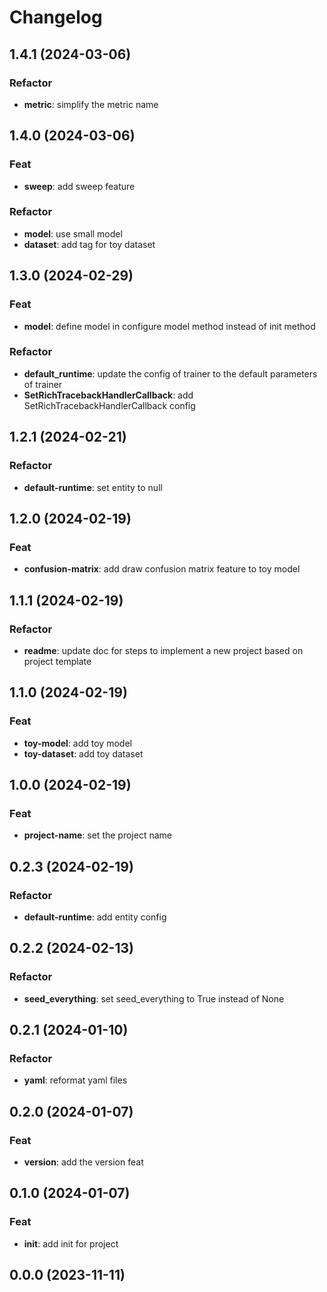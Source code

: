 # Changelog

## 1.4.1 (2024-03-06)

### Refactor

- **metric**: simplify the metric name

## 1.4.0 (2024-03-06)

### Feat

- **sweep**: add sweep feature

### Refactor

- **model**: use small model
- **dataset**: add tag for toy dataset

## 1.3.0 (2024-02-29)

### Feat

- **model**: define model in configure model method instead of init method

### Refactor

- **default_runtime**: update the config of trainer to the default parameters of trainer
- **SetRichTracebackHandlerCallback**: add SetRichTracebackHandlerCallback config

## 1.2.1 (2024-02-21)

### Refactor

- **default-runtime**: set entity to null

## 1.2.0 (2024-02-19)

### Feat

- **confusion-matrix**: add draw confusion matrix feature to toy model

## 1.1.1 (2024-02-19)

### Refactor

- **readme**: update doc for steps to implement a new project based on project template

## 1.1.0 (2024-02-19)

### Feat

- **toy-model**: add toy model
- **toy-dataset**: add toy dataset

## 1.0.0 (2024-02-19)

### Feat

- **project-name**: set the project name

## 0.2.3 (2024-02-19)

### Refactor

- **default-runtime**: add entity config

## 0.2.2 (2024-02-13)

### Refactor

- **seed_everything**: set seed_everything to True instead of None

## 0.2.1 (2024-01-10)

### Refactor

- **yaml**: reformat yaml files

## 0.2.0 (2024-01-07)

### Feat

- **version**: add the version feat

## 0.1.0 (2024-01-07)

### Feat

- **init**: add init for project

## 0.0.0 (2023-11-11)
